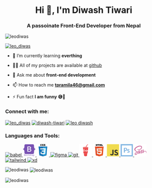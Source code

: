 <h1 align="center">Hi 👋, I'm Diwash Tiwari</h1>
<h3 align="center">A passoinate Front-End Developer from Nepal</h3>

<p align="left"> <img src="https://komarev.com/ghpvc/?username=leodiwas&label=Profile%20views&color=0e75b6&style=flat" alt="leodiwas" /> </p>

<p align="left"> <a href="https://twitter.com/leo_diwas" target="blank"><img src="https://img.shields.io/twitter/follow/leo_diwas?logo=twitter&style=for-the-badge" alt="leo_diwas" /></a> </p>

- 🌱 I’m currently learning **everthing**

- 👨‍💻 All of my projects are available at [github](github)

- 💬 Ask me about **front-end development**

- 📫 How to reach me **tpramila46@gmail.com**

- ⚡ Fun fact **I am funny 😅🤣**

<h3 align="left">Connect with me:</h3>
<p align="left">
<a href="https://twitter.com/leo_diwas" target="blank"><img align="center" src="https://raw.githubusercontent.com/rahuldkjain/github-profile-readme-generator/master/src/images/icons/Social/twitter.svg" alt="leo_diwas" height="30" width="40" /></a>
<a href="https://linkedin.com/in/diwash-tiwari" target="blank"><img align="center" src="https://raw.githubusercontent.com/rahuldkjain/github-profile-readme-generator/master/src/images/icons/Social/linked-in-alt.svg" alt="diwash-tiwari" height="30" width="40" /></a>
<a href="https://fb.com/leo diwash" target="blank"><img align="center" src="https://raw.githubusercontent.com/rahuldkjain/github-profile-readme-generator/master/src/images/icons/Social/facebook.svg" alt="leo diwash" height="30" width="40" /></a>
</p>

<h3 align="left">Languages and Tools:</h3>
<p align="left"> <a href="https://babeljs.io/" target="_blank" rel="noreferrer"> <img src="https://www.vectorlogo.zone/logos/babeljs/babeljs-icon.svg" alt="babel" width="40" height="40"/> </a> <a href="https://getbootstrap.com" target="_blank" rel="noreferrer"> <img src="https://raw.githubusercontent.com/devicons/devicon/master/icons/bootstrap/bootstrap-plain-wordmark.svg" alt="bootstrap" width="40" height="40"/> </a> <a href="https://www.w3schools.com/css/" target="_blank" rel="noreferrer"> <img src="https://raw.githubusercontent.com/devicons/devicon/master/icons/css3/css3-original-wordmark.svg" alt="css3" width="40" height="40"/> </a> <a href="https://www.figma.com/" target="_blank" rel="noreferrer"> <img src="https://www.vectorlogo.zone/logos/figma/figma-icon.svg" alt="figma" width="40" height="40"/> </a> <a href="https://git-scm.com/" target="_blank" rel="noreferrer"> <img src="https://www.vectorlogo.zone/logos/git-scm/git-scm-icon.svg" alt="git" width="40" height="40"/> </a> <a href="https://gulpjs.com" target="_blank" rel="noreferrer"> <img src="https://raw.githubusercontent.com/devicons/devicon/master/icons/gulp/gulp-plain.svg" alt="gulp" width="40" height="40"/> </a> <a href="https://www.w3.org/html/" target="_blank" rel="noreferrer"> <img src="https://raw.githubusercontent.com/devicons/devicon/master/icons/html5/html5-original-wordmark.svg" alt="html5" width="40" height="40"/> </a> <a href="https://developer.mozilla.org/en-US/docs/Web/JavaScript" target="_blank" rel="noreferrer"> <img src="https://raw.githubusercontent.com/devicons/devicon/master/icons/javascript/javascript-original.svg" alt="javascript" width="40" height="40"/> </a> <a href="https://www.photoshop.com/en" target="_blank" rel="noreferrer"> <img src="https://raw.githubusercontent.com/devicons/devicon/master/icons/photoshop/photoshop-line.svg" alt="photoshop" width="40" height="40"/> </a> <a href="https://sass-lang.com" target="_blank" rel="noreferrer"> <img src="https://raw.githubusercontent.com/devicons/devicon/master/icons/sass/sass-original.svg" alt="sass" width="40" height="40"/> </a> <a href="https://tailwindcss.com/" target="_blank" rel="noreferrer"> <img src="https://www.vectorlogo.zone/logos/tailwindcss/tailwindcss-icon.svg" alt="tailwind" width="40" height="40"/> </a> <a href="https://www.adobe.com/products/xd.html" target="_blank" rel="noreferrer"> <img src="https://cdn.worldvectorlogo.com/logos/adobe-xd.svg" alt="xd" width="40" height="40"/> </a> </p>

<p><img align="left" src="https://github-readme-stats.vercel.app/api/top-langs?username=leodiwas&show_icons=true&locale=en&layout=compact" alt="leodiwas" /></p>

<p>&nbsp;<img align="center" src="https://github-readme-stats.vercel.app/api?username=leodiwas&show_icons=true&locale=en" alt="leodiwas" /></p>

<p><img align="center" src="https://github-readme-streak-stats.herokuapp.com/?user=leodiwas&" alt="leodiwas" /></p>
